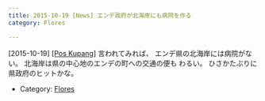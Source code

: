 ```yaml
---
title: 2015-10-19 [News] エンデ政府が北海岸にも病院を作る 
category: Flores

---
```


[2015-10-19] [[Pos Kupang]](http://dlvr.it/CTx2pV)  言われてみれば、
エンデ県の北海岸には病院がない。
北海岸は県の中心地のエンデの町への交通の便も
わるい。
ひさかたぶりに県政府のヒットかな。

- Category: [Flores](https://merapano.github.io/categories.html#Flores)

